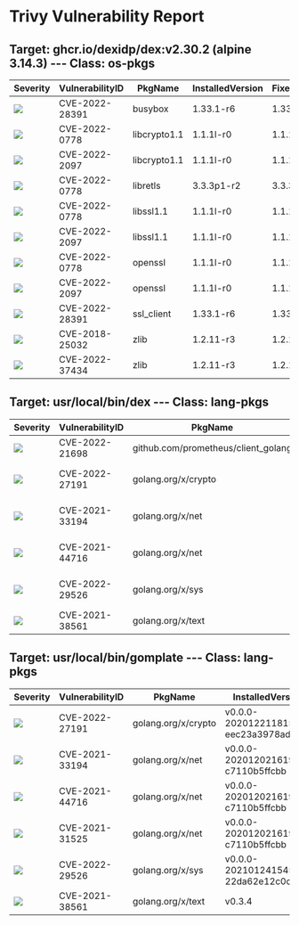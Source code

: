 # Trivy Vulnerability Report




## Target: ghcr.io/dexidp/dex:v2.30.2 (alpine 3.14.3) --- Class: os-pkgs
|Severity|VulnerabilityID|PkgName|InstalledVersion|FixedVersion|
|--------|---------------|-------|----------------|------------|
|![](https://img.shields.io/badge/-CRITICAL-red)|CVE-2022-28391|busybox|1.33.1-r6|1.33.1-r7|
|![](https://img.shields.io/badge/-HIGH-orange)|CVE-2022-0778|libcrypto1.1|1.1.1l-r0|1.1.1n-r0|
|![](https://img.shields.io/badge/-HIGH-orange)|CVE-2022-2097|libcrypto1.1|1.1.1l-r0|1.1.1q-r0|
|![](https://img.shields.io/badge/-HIGH-orange)|CVE-2022-0778|libretls|3.3.3p1-r2|3.3.3p1-r3|
|![](https://img.shields.io/badge/-HIGH-orange)|CVE-2022-0778|libssl1.1|1.1.1l-r0|1.1.1n-r0|
|![](https://img.shields.io/badge/-HIGH-orange)|CVE-2022-2097|libssl1.1|1.1.1l-r0|1.1.1q-r0|
|![](https://img.shields.io/badge/-HIGH-orange)|CVE-2022-0778|openssl|1.1.1l-r0|1.1.1n-r0|
|![](https://img.shields.io/badge/-HIGH-orange)|CVE-2022-2097|openssl|1.1.1l-r0|1.1.1q-r0|
|![](https://img.shields.io/badge/-CRITICAL-red)|CVE-2022-28391|ssl_client|1.33.1-r6|1.33.1-r7|
|![](https://img.shields.io/badge/-HIGH-orange)|CVE-2018-25032|zlib|1.2.11-r3|1.2.12-r0|
|![](https://img.shields.io/badge/-HIGH-orange)|CVE-2022-37434|zlib|1.2.11-r3|1.2.12-r2|

## Target: usr/local/bin/dex --- Class: lang-pkgs
|Severity|VulnerabilityID|PkgName|InstalledVersion|FixedVersion|
|--------|---------------|-------|----------------|------------|
|![](https://img.shields.io/badge/-HIGH-orange)|CVE-2022-21698|github.com/prometheus/client_golang|v1.11.0|1.11.1|
|![](https://img.shields.io/badge/-HIGH-orange)|CVE-2022-27191|golang.org/x/crypto|v0.0.0-20210322153248-0c34fe9e7dc2|0.0.0-20220314234659-1baeb1ce4c0b|
|![](https://img.shields.io/badge/-HIGH-orange)|CVE-2021-33194|golang.org/x/net|v0.0.0-20210503060351-7fd8e65b6420|0.0.0-20210520170846-37e1c6afe023|
|![](https://img.shields.io/badge/-HIGH-orange)|CVE-2021-44716|golang.org/x/net|v0.0.0-20210503060351-7fd8e65b6420|0.0.0-20211209124913-491a49abca63|
|![](https://img.shields.io/badge/-MEDIUM-yellow)|CVE-2022-29526|golang.org/x/sys|v0.0.0-20210630005230-0f9fa26af87c|0.0.0-20220412211240-33da011f77ad|
|![](https://img.shields.io/badge/-HIGH-orange)|CVE-2021-38561|golang.org/x/text|v0.3.6|0.3.7|

## Target: usr/local/bin/gomplate --- Class: lang-pkgs
|Severity|VulnerabilityID|PkgName|InstalledVersion|FixedVersion|
|--------|---------------|-------|----------------|------------|
|![](https://img.shields.io/badge/-HIGH-orange)|CVE-2022-27191|golang.org/x/crypto|v0.0.0-20201221181555-eec23a3978ad|0.0.0-20220314234659-1baeb1ce4c0b|
|![](https://img.shields.io/badge/-HIGH-orange)|CVE-2021-33194|golang.org/x/net|v0.0.0-20201202161906-c7110b5ffcbb|0.0.0-20210520170846-37e1c6afe023|
|![](https://img.shields.io/badge/-HIGH-orange)|CVE-2021-44716|golang.org/x/net|v0.0.0-20201202161906-c7110b5ffcbb|0.0.0-20211209124913-491a49abca63|
|![](https://img.shields.io/badge/-MEDIUM-yellow)|CVE-2021-31525|golang.org/x/net|v0.0.0-20201202161906-c7110b5ffcbb|0.0.0-20210428140749-89ef3d95e781|
|![](https://img.shields.io/badge/-MEDIUM-yellow)|CVE-2022-29526|golang.org/x/sys|v0.0.0-20210124154548-22da62e12c0c|0.0.0-20220412211240-33da011f77ad|
|![](https://img.shields.io/badge/-HIGH-orange)|CVE-2021-38561|golang.org/x/text|v0.3.4|0.3.7|
